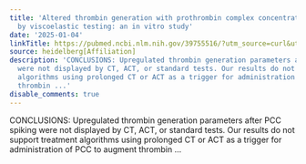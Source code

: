 ```yaml
---
title: 'Altered thrombin generation with prothrombin complex concentrate is not detected
  by viscoelastic testing: an in vitro study'
date: '2025-01-04'
linkTitle: https://pubmed.ncbi.nlm.nih.gov/39755516/?utm_source=curl&utm_medium=rss&utm_campaign=pubmed-2&utm_content=1FakS-2QOkCT8HsMOQP1bCRQ4YzyumYOmxmF0moLsQ3dFB1E9V&fc=20220326224207&ff=20250105170515&v=2.18.0.post9+e462414
source: heidelberg[Affiliation]
description: 'CONCLUSIONS: Upregulated thrombin generation parameters after PCC spiking
  were not displayed by CT, ACT, or standard tests. Our results do not support treatment
  algorithms using prolonged CT or ACT as a trigger for administration of PCC to augment
  thrombin ...'
disable_comments: true
---
```

CONCLUSIONS: Upregulated thrombin generation parameters after PCC spiking were not displayed by CT, ACT, or standard tests. Our results do not support treatment algorithms using prolonged CT or ACT as a trigger for administration of PCC to augment thrombin ...